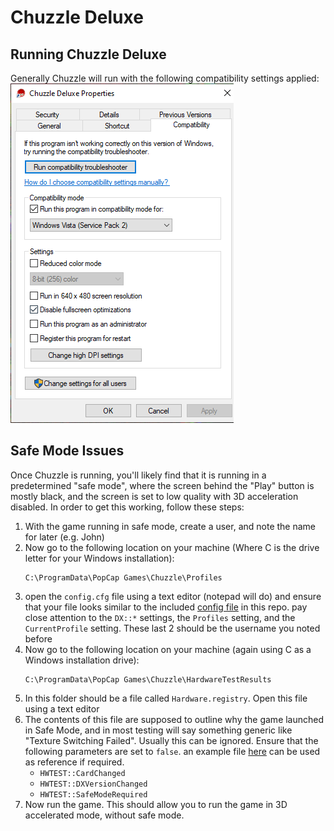 # Chuzzle Deluxe

## Running Chuzzle Deluxe
Generally Chuzzle will run with the following compatibility settings applied:
![Compatibility Settings](./Compat.png)

## Safe Mode Issues
Once Chuzzle is running, you'll likely find that it is running in a predetermined "safe mode", where the screen behind the "Play" button is mostly black, and the screen is set to low quality with 3D acceleration disabled. In order to get this working, follow these steps:
1.  With the game running in safe mode, create a user, and note the name for later (e.g. John)
1. Now go to the following location on your machine (Where C is the drive letter for your Windows installation):
    ```
    C:\ProgramData\PopCap Games\Chuzzle\Profiles
    ```
1. open the ```config.cfg``` file using a text editor (notepad will do) and ensure that your file looks similar to the included [config file](./config.cfg) in this repo. pay close attention to the ```DX::*``` settings, the ```Profiles``` setting, and the ```CurrentProfile``` setting. These last 2 should be the username you noted before
1. Now go to the following location on your machine (again using C as a Windows installation drive):
    ```
    C:\ProgramData\PopCap Games\Chuzzle\HardwareTestResults
    ```
1. In this folder should be a file called ```Hardware.registry```. Open this file using a text editor
1. The contents of this file are supposed to outline why the game launched in Safe Mode, and in most testing will say something generic like "Texture Switching Failed". Usually this can be ignored. Ensure that the following parameters are set to ```false```. an example file [here](./Hardware.registry) can be used as reference if required.
    - ```HWTEST::CardChanged```
    - ```HWTEST::DXVersionChanged```
    - ```HWTEST::SafeModeRequired```
1. Now run the game. This should allow you to run the game in 3D accelerated mode, without safe mode.